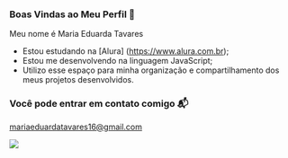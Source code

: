 ###  Boas Vindas ao Meu Perfil 🖤

Meu nome é Maria Eduarda Tavares

- Estou estudando na [Alura] (https://www.alura.com.br);
- Estou me desenvolvendo na linguagem JavaScript;
- Utilizo esse espaço para minha organização e compartilhamento dos meus projetos desenvolvidos.

###  Você pode entrar em contato comigo 📬

mariaeduardatavares16@gmail.com

![ ](https://tenor.com/pt-PT/view/plink-cat-plink-cat-gif-1794292671885121408)
